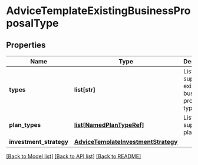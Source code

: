 # AdviceTemplateExistingBusinessProposalType

## Properties
Name | Type | Description | Notes
------------ | ------------- | ------------- | -------------
**types** | **list[str]** | List of supported existing business proposal types. | 
**plan_types** | [**list[NamedPlanTypeRef]**](NamedPlanTypeRef.md) | List of supported plan types. | [optional] 
**investment_strategy** | [**AdviceTemplateInvestmentStrategy**](AdviceTemplateInvestmentStrategy.md) |  | [optional] 

[[Back to Model list]](../README.md#documentation-for-models) [[Back to API list]](../README.md#documentation-for-api-endpoints) [[Back to README]](../README.md)

